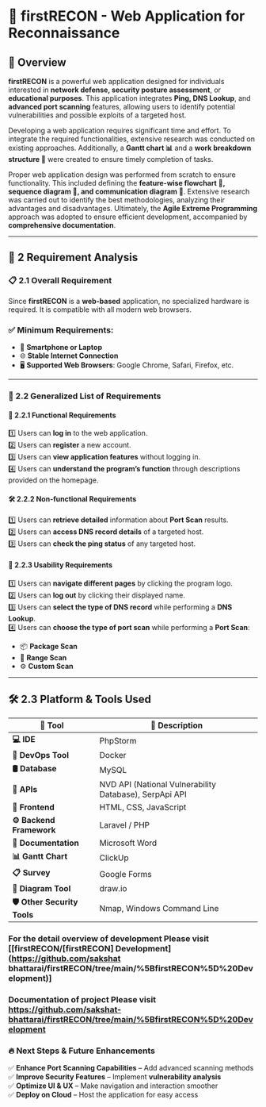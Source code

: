 # 🔎 firstRECON - Web Application for Reconnaissance  

## 🚀 Overview  
**firstRECON** is a powerful web application designed for individuals interested in **network defense, security posture assessment**, or **educational purposes**. This application integrates **Ping, DNS Lookup**, and **advanced port scanning** features, allowing users to identify potential vulnerabilities and possible exploits of a targeted host.

Developing a web application requires significant time and effort. To integrate the required functionalities, extensive research was conducted on existing approaches. Additionally, a **Gantt chart 📊** and a **work breakdown structure 📑** were created to ensure timely completion of tasks.

Proper web application design was performed from scratch to ensure functionality. This included defining the **feature-wise flowchart 📌, sequence diagram 🔄, and communication diagram 🔗**. Extensive research was carried out to identify the best methodologies, analyzing their advantages and disadvantages. Ultimately, the **Agile Extreme Programming** approach was adopted to ensure efficient development, accompanied by **comprehensive documentation**.

---

## 📌 2 Requirement Analysis  

### 📋 2.1 Overall Requirement  
Since **firstRECON** is a **web-based** application, no specialized hardware is required. It is compatible with all modern web browsers.  
### ✅ Minimum Requirements:
- 📱 **Smartphone or Laptop**  
- 🌐 **Stable Internet Connection**  
- 🖥️ **Supported Web Browsers**: Google Chrome, Safari, Firefox, etc.  

---

### 📌 2.2 Generalized List of Requirements  

#### 🔧 2.2.1 Functional Requirements  
1️⃣ Users can **log in** to the web application.  
2️⃣ Users can **register** a new account.  
3️⃣ Users can **view application features** without logging in.  
4️⃣ Users can **understand the program’s function** through descriptions provided on the homepage.  

#### 🛠️ 2.2.2 Non-functional Requirements  
1️⃣ Users can **retrieve detailed** information about **Port Scan** results.  
2️⃣ Users can **access DNS record details** of a targeted host.  
3️⃣ Users can **check the ping status** of any targeted host.  

#### 🎨 2.2.3 Usability Requirements  
1️⃣ Users can **navigate different pages** by clicking the program logo.  
2️⃣ Users can **log out** by clicking their displayed name.  
3️⃣ Users can **select the type of DNS record** while performing a **DNS Lookup**.  
4️⃣ Users can **choose the type of port scan** while performing a **Port Scan**:  
   - 📦 **Package Scan**  
   - 🎯 **Range Scan**  
   - ⚙ **Custom Scan**  

---

## 🛠️ 2.3 Platform & Tools Used  

| 🔧 Tool | 📌 Description |
|---------|--------------|
| **💻 IDE** | PhpStorm |
| **🐳 DevOps Tool** | Docker |
| **🛢️ Database** | MySQL |
| **🔗 APIs** | NVD API (National Vulnerability Database), SerpApi API |
| **🎨 Frontend** | HTML, CSS, JavaScript |
| **⚙️ Backend Framework** | Laravel / PHP |
| **📄 Documentation** | Microsoft Word |
| **📊 Gantt Chart** | ClickUp |
| **📋 Survey** | Google Forms |
| **📐 Diagram Tool** | draw.io |
| **🛡️ Other Security Tools** | Nmap, Windows Command Line |


### For the detail overview of development Please visit [[firstRECON/[firstRECON] Development](https://github.com/sakshat bhattarai/firstRECON/tree/main/%5BfirstRECON%5D%20Development)]


### Documentation of project Please visit https://github.com/sakshat-bhattarai/firstRECON/tree/main/%5BfirstRECON%5D%20Development


### 🔥 **Next Steps & Future Enhancements**
✅ **Enhance Port Scanning Capabilities** – Add advanced scanning methods  
✅ **Improve Security Features** – Implement **vulnerability analysis**  
✅ **Optimize UI & UX** – Make navigation and interaction smoother  
✅ **Deploy on Cloud** – Host the application for easy access  
